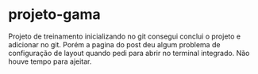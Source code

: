 # projeto-gama
Projeto de treinamento inicializando no git
consegui conclui o projeto e adicionar no git. Porém a pagina do  post deu algum problema de configuração de layout quando pedi para abrir no terminal integrado.
Não houve tempo para ajeitar.
